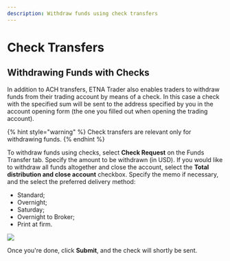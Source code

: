 ```yaml
---
description: Withdraw funds using check transfers
---
```


# Check Transfers

## Withdrawing Funds with Checks

In addition to ACH transfers, ETNA Trader also enables traders to withdraw funds from their trading account by means of a check. In this case a check with the specified sum will be sent to the address specified by you in the account opening form \(the one you filled out when opening the trading account\).

{% hint style="warning" %}
Check transfers are relevant only for withdrawing funds.
{% endhint %}

To withdraw funds using checks, select **Check Request** on the Funds Transfer tab. Specify the amount to be withdrawn \(in USD\). If you would like to withdraw all funds altogether and close the account, select the **Total distribution and close account** checkbox. Specify the memo if necessary, and the select the preferred delivery method:

* Standard;
* Overnight;
* Saturday;
* Overnight to Broker;
* Print at firm.

![](../../../../../.gitbook/assets/screenshot-2020-03-04-at-17.04.07.png)

Once you're done, click **Submit**, and the check will shortly be sent.

